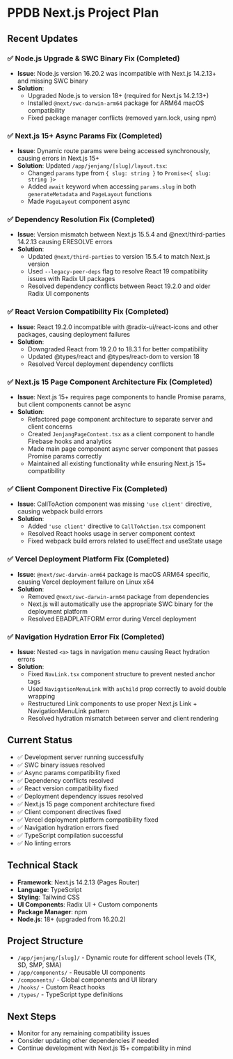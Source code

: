 # PPDB Next.js Project Plan

## Recent Updates

### ✅ Node.js Upgrade & SWC Binary Fix (Completed)

- **Issue**: Node.js version 16.20.2 was incompatible with Next.js 14.2.13+ and missing SWC binary
- **Solution**:
  - Upgraded Node.js to version 18+ (required for Next.js 14.2.13+)
  - Installed `@next/swc-darwin-arm64` package for ARM64 macOS compatibility
  - Fixed package manager conflicts (removed yarn.lock, using npm)

### ✅ Next.js 15+ Async Params Fix (Completed)

- **Issue**: Dynamic route params were being accessed synchronously, causing errors in Next.js 15+
- **Solution**: Updated `/app/jenjang/[slug]/layout.tsx`:
  - Changed `params` type from `{ slug: string }` to `Promise<{ slug: string }>`
  - Added `await` keyword when accessing `params.slug` in both `generateMetadata` and `PageLayout` functions
  - Made `PageLayout` component async

### ✅ Dependency Resolution Fix (Completed)

- **Issue**: Version mismatch between Next.js 15.5.4 and @next/third-parties 14.2.13 causing ERESOLVE errors
- **Solution**:
  - Updated `@next/third-parties` to version 15.5.4 to match Next.js version
  - Used `--legacy-peer-deps` flag to resolve React 19 compatibility issues with Radix UI packages
  - Resolved dependency conflicts between React 19.2.0 and older Radix UI components

### ✅ React Version Compatibility Fix (Completed)

- **Issue**: React 19.2.0 incompatible with @radix-ui/react-icons and other packages, causing deployment failures
- **Solution**:
  - Downgraded React from 19.2.0 to 18.3.1 for better compatibility
  - Updated @types/react and @types/react-dom to version 18
  - Resolved Vercel deployment dependency conflicts

### ✅ Next.js 15 Page Component Architecture Fix (Completed)

- **Issue**: Next.js 15+ requires page components to handle Promise params, but client components cannot be async
- **Solution**:
  - Refactored page component architecture to separate server and client concerns
  - Created `JenjangPageContent.tsx` as a client component to handle Firebase hooks and analytics
  - Made main page component async server component that passes Promise params correctly
  - Maintained all existing functionality while ensuring Next.js 15+ compatibility

### ✅ Client Component Directive Fix (Completed)

- **Issue**: CallToAction component was missing `'use client'` directive, causing webpack build errors
- **Solution**:
  - Added `'use client'` directive to `CallToAction.tsx` component
  - Resolved React hooks usage in server component context
  - Fixed webpack build errors related to useEffect and useState usage

### ✅ Vercel Deployment Platform Fix (Completed)

- **Issue**: `@next/swc-darwin-arm64` package is macOS ARM64 specific, causing Vercel deployment failure on Linux x64
- **Solution**:
  - Removed `@next/swc-darwin-arm64` package from dependencies
  - Next.js will automatically use the appropriate SWC binary for the deployment platform
  - Resolved EBADPLATFORM error during Vercel deployment

### ✅ Navigation Hydration Error Fix (Completed)

- **Issue**: Nested `<a>` tags in navigation menu causing React hydration errors
- **Solution**:
  - Fixed `NavLink.tsx` component structure to prevent nested anchor tags
  - Used `NavigationMenuLink` with `asChild` prop correctly to avoid double wrapping
  - Restructured Link components to use proper Next.js Link + NavigationMenuLink pattern
  - Resolved hydration mismatch between server and client rendering

## Current Status

- ✅ Development server running successfully
- ✅ SWC binary issues resolved
- ✅ Async params compatibility fixed
- ✅ Dependency conflicts resolved
- ✅ React version compatibility fixed
- ✅ Deployment dependency issues resolved
- ✅ Next.js 15 page component architecture fixed
- ✅ Client component directives fixed
- ✅ Vercel deployment platform compatibility fixed
- ✅ Navigation hydration errors fixed
- ✅ TypeScript compilation successful
- ✅ No linting errors

## Technical Stack

- **Framework**: Next.js 14.2.13 (Pages Router)
- **Language**: TypeScript
- **Styling**: Tailwind CSS
- **UI Components**: Radix UI + Custom components
- **Package Manager**: npm
- **Node.js**: 18+ (upgraded from 16.20.2)

## Project Structure

- `/app/jenjang/[slug]/` - Dynamic route for different school levels (TK, SD, SMP, SMA)
- `/app/components/` - Reusable UI components
- `/components/` - Global components and UI library
- `/hooks/` - Custom React hooks
- `/types/` - TypeScript type definitions

## Next Steps

- Monitor for any remaining compatibility issues
- Consider updating other dependencies if needed
- Continue development with Next.js 15+ compatibility in mind
